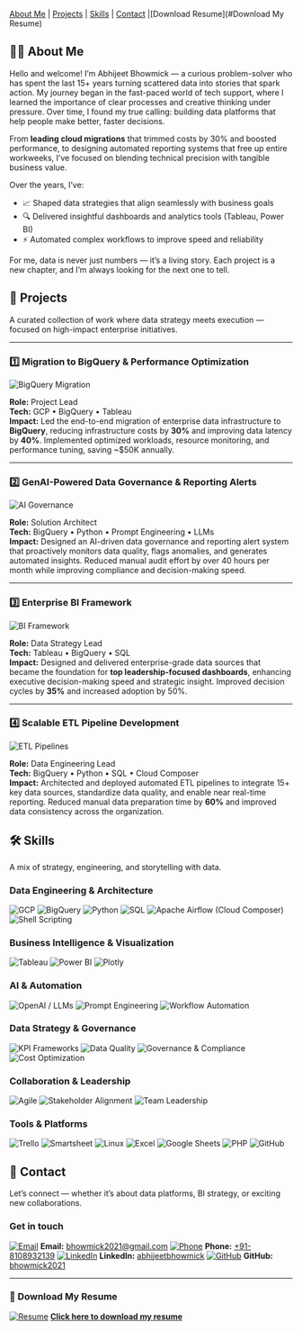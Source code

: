[About Me](#about-me) | [Projects](#projects) | [Skills](#skills) | [Contact](#contact) |[Download Resume](#Download My Resume)

## 👨‍💻 About Me

Hello and welcome! I’m Abhijeet Bhowmick — a curious problem-solver who has spent the last 15+ years turning scattered data into stories that spark action. My journey began in the fast-paced world of tech support, where I learned the importance of clear processes and creative thinking under pressure. Over time, I found my true calling: building data platforms that help people make better, faster decisions.

From **leading cloud migrations** that trimmed costs by 30% and boosted performance, to designing automated reporting systems that free up entire workweeks, I’ve focused on blending technical precision with tangible business value.

Over the years, I’ve:

* 📈 Shaped data strategies that align seamlessly with business goals
* 🔍 Delivered insightful dashboards and analytics tools (Tableau, Power BI)
* ⚡ Automated complex workflows to improve speed and reliability

For me, data is never just numbers — it’s a living story. Each project is a new chapter, and I’m always looking for the next one to tell.

## 🚀 Projects

A curated collection of work where data strategy meets execution — focused on high-impact enterprise initiatives.

---

### 1️⃣ Migration to BigQuery & Performance Optimization

<img src="https://img.icons8.com/color/48/000000/google-bigquery.png" alt="BigQuery Migration" style="vertical-align: middle; margin-right: 8px;"/>

**Role:** Project Lead<br>
**Tech:** GCP • BigQuery • Tableau<br>
**Impact:** Led the end-to-end migration of enterprise data infrastructure to **BigQuery**, reducing infrastructure costs by **30%** and improving data latency by **40%**. Implemented optimized workloads, resource monitoring, and performance tuning, saving \~\$50K annually.


---

### 2️⃣ GenAI-Powered Data Governance & Reporting Alerts

<img src="https://img.icons8.com/fluency/48/000000/artificial-intelligence.png" alt="AI Governance" style="vertical-align: middle; margin-right: 8px;"/>

**Role:** Solution Architect<br>
**Tech:** BigQuery • Python • Prompt Engineering • LLMs<br>
**Impact:** Designed an AI-driven data governance and reporting alert system that proactively monitors data quality, flags anomalies, and generates automated insights. Reduced manual audit effort by over 40 hours per month while improving compliance and decision-making speed.


---

### 3️⃣ Enterprise BI Framework

<img src="https://img.icons8.com/color/48/000000/combo-chart.png" alt="BI Framework" style="vertical-align: middle; margin-right: 8px;"/>

**Role:** Data Strategy Lead<br>
**Tech:** Tableau • BigQuery • SQL<br>
**Impact:** Designed and delivered enterprise-grade data sources that became the foundation for **top leadership-focused dashboards**, enhancing executive decision-making speed and strategic insight. Improved decision cycles by **35%** and increased adoption by 50%.


---

### 4️⃣ Scalable ETL Pipeline Development

<img src="https://img.icons8.com/fluency/48/000000/data-in-both-directions.png" alt="ETL Pipelines" style="vertical-align: middle; margin-right: 8px;"/>

**Role:** Data Engineering Lead<br>
**Tech:** BigQuery • Python • SQL • Cloud Composer<br>
**Impact:** Architected and deployed automated ETL pipelines to integrate 15+ key data sources, standardize data quality, and enable near real-time reporting. Reduced manual data preparation time by **60%** and improved data consistency across the organization.



## 🛠️ Skills

A mix of strategy, engineering, and storytelling with data.

### Data Engineering & Architecture

![GCP](https://img.shields.io/badge/Google%20Cloud-4285F4?style=for-the-badge\&logo=googlecloud\&logoColor=white)
![BigQuery](https://img.shields.io/badge/BigQuery-4285F4?style=for-the-badge\&logo=googlebigquery\&logoColor=white)
![Python](https://img.shields.io/badge/Python-3776AB?style=for-the-badge\&logo=python\&logoColor=white)
![SQL](https://img.shields.io/badge/SQL-003B57?style=for-the-badge\&logo=postgresql\&logoColor=white)
![Apache Airflow (Cloud Composer)](https://img.shields.io/badge/Apache%20Airflow-017CEE?style=for-the-badge\&logo=apacheairflow\&logoColor=white)
![Shell Scripting](https://img.shields.io/badge/Shell_Scripting-4EAA25?style=for-the-badge\&logo=gnubash\&logoColor=white)

### Business Intelligence & Visualization

![Tableau](https://img.shields.io/badge/Tableau-E97627?style=for-the-badge\&logo=tableau\&logoColor=white)
![Power BI](https://img.shields.io/badge/Power_BI-F2C811?style=for-the-badge\&logo=powerbi\&logoColor=black)
![Plotly](https://img.shields.io/badge/Plotly-3F4F75?style=for-the-badge\&logo=plotly\&logoColor=white)

### AI & Automation

![OpenAI / LLMs](https://img.shields.io/badge/OpenAI-412991?style=for-the-badge\&logo=openai\&logoColor=white)
![Prompt Engineering](https://img.shields.io/badge/Prompt%20Engineering-1F6FEB?style=for-the-badge\&logo=markdown\&logoColor=white)
![Workflow Automation](https://img.shields.io/badge/Automation-0E7C7B?style=for-the-badge\&logo=zapier\&logoColor=white)

### Data Strategy & Governance

![KPI Frameworks](https://img.shields.io/badge/KPI%20Frameworks-3C3C3C?style=for-the-badge\&logo=target\&logoColor=white)
![Data Quality](https://img.shields.io/badge/Data%20Quality-00599C?style=for-the-badge\&logo=databricks\&logoColor=white)
![Governance & Compliance](https://img.shields.io/badge/Governance%20%26%20Compliance-2E7D32?style=for-the-badge\&logo=trustpilot\&logoColor=white)
![Cost Optimization](https://img.shields.io/badge/Cost%20Optimization-8E24AA?style=for-the-badge\&logo=googleanalytics\&logoColor=white)

### Collaboration & Leadership

![Agile](https://img.shields.io/badge/Agile-2496ED?style=for-the-badge\&logo=scrumalliance\&logoColor=white)
![Stakeholder Alignment](https://img.shields.io/badge/Stakeholder%20Alignment-6C63FF?style=for-the-badge\&logo=handshake\&logoColor=white)
![Team Leadership](https://img.shields.io/badge/Team%20Leadership-FF6F00?style=for-the-badge\&logo=leader\&logoColor=white)

### Tools & Platforms

![Trello](https://img.shields.io/badge/Trello-0052CC?style=for-the-badge\&logo=trello\&logoColor=white)
![Smartsheet](https://img.shields.io/badge/Smartsheet-2E74B5?style=for-the-badge\&logo=smartsheet\&logoColor=white)
![Linux](https://img.shields.io/badge/Linux-FCC624?style=for-the-badge\&logo=linux\&logoColor=black)
![Excel](https://img.shields.io/badge/Microsoft_Excel-217346?style=for-the-badge\&logo=microsoftexcel\&logoColor=white)
![Google Sheets](https://img.shields.io/badge/Google_Sheets-34A853?style=for-the-badge\&logo=googlesheets\&logoColor=white)
![PHP](https://img.shields.io/badge/PHP-777BB4?style=for-the-badge\&logo=php\&logoColor=white)
![GitHub](https://img.shields.io/badge/GitHub-181717?style=for-the-badge\&logo=github\&logoColor=white)


## 📮 Contact

Let’s connect — whether it’s about data platforms, BI strategy, or exciting new collaborations.

### Get in touch

[![Email](https://img.icons8.com/fluency/48/000000/new-post.png)](mailto:bhowmick2021@gmail.com)  **Email:** [bhowmick2021@gmail.com](mailto:bhowmick2021@gmail.com)
[![Phone](https://img.icons8.com/fluency/48/000000/phone.png)](tel:+918108932139)  **Phone:** [+91-8108932139](tel:+918108932139)
[![LinkedIn](https://img.icons8.com/color/48/000000/linkedin.png)](https://www.linkedin.com/in/abhijeetbhowmick)  **LinkedIn:** [abhijeetbhowmick](https://www.linkedin.com/in/abhijeetbhowmick)
[![GitHub](https://img.icons8.com/ios-glyphs/48/000000/github.png)](https://github.com/bhowmick2021)  **GitHub:** [bhowmick2021](https://github.com/bhowmick2021)

---

### 📄 Download My Resume

[![Resume](https://img.icons8.com/fluency/48/000000/resume.png)](Abhijeet_Bhowmick_Resume.pdf)  **[Click here to download my resume](Abhijeet_Bhowmick_Resume.pdf)**

